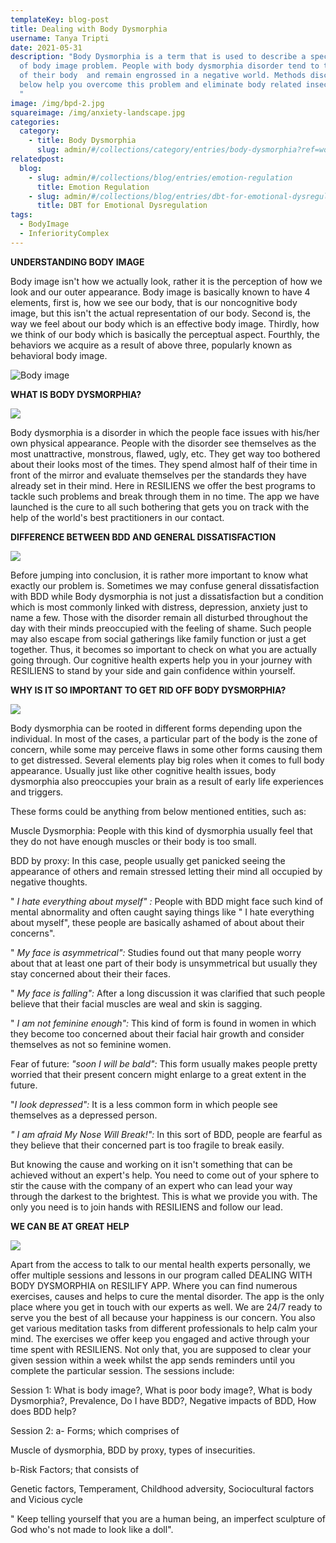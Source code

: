 ```yaml
---
templateKey: blog-post
title: Dealing with Body Dysmorphia
username: Tanya Tripti
date: 2021-05-31
description: "Body Dysmorphia is a term that is used to describe a specific type
  of body image problem. People with body dysmorphia disorder tend to think low
  of their body  and remain engrossed in a negative world. Methods discussed
  below help you overcome this problem and eliminate body related insecurities.
  "
image: /img/bpd-2.jpg
squareimage: /img/anxiety-landscape.jpg
categories:
  category:
    - title: Body Dysmorphia
      slug: admin/#/collections/category/entries/body-dysmorphia?ref=workflow
relatedpost:
  blog:
    - slug: admin/#/collections/blog/entries/emotion-regulation
      title: Emotion Regulation
    - slug: admin/#/collections/blog/entries/dbt-for-emotional-dysregulation
      title: DBT for Emotional Dysregulation
tags:
  - BodyImage
  - InferiorityComplex
---
```

<!--StartFragment-->

**UNDERSTANDING BODY IMAGE**

Body image isn't how we actually look, rather it is the perception of how we look and our outer appearance. Body image is basically known to have 4 elements, first is, how we see our body, that is our noncognitive body image, but this isn't the actual representation of our body. Second is, the way we feel about our body which is an effective body image. Thirdly, how we think of our body which is basically the perceptual aspect. Fourthly, the behaviors we acquire as a result of above three, popularly known as behavioral body image.

![Body image](/img/future-of-act.jpg "Body image")

**WHAT IS BODY DYSMORPHIA?**

![](/img/cbt-main-imp.jpg)

Body dysmorphia is a disorder in which the people face issues with his/her own physical appearance. People with the disorder see themselves as the most unattractive, monstrous, flawed, ugly, etc. They get way too bothered about their looks most of the times. They spend almost half of their time in front of the mirror and evaluate themselves per the standards they have already set in their mind. Here in RESILIENS we offer the best programs to tackle such problems and break through them in no time. The app we have launched is the cure to all such bothering that gets you on track with the help of the world's best practitioners in our contact.

**DIFFERENCE BETWEEN BDD AND GENERAL DISSATISFACTION**

![](/img/radi.jpg)

Before jumping into conclusion, it is rather more important to know what exactly our problem is. Sometimes we may confuse general dissatisfaction with BDD while Body dysmorphia is not just a dissatisfaction but a condition which is most commonly linked with distress, depression, anxiety just to name a few. Those with the disorder remain all disturbed throughout the day with their minds preoccupied with the feeling of shame. Such people may also escape from social gatherings like family function or just a get together. Thus, it becomes so important to check on what you are actually going through. Our cognitive health experts help you in your journey with RESILIENS to stand by your side and gain confidence within yourself. 

**WHY IS IT SO IMPORTANT TO GET RID OFF BODY DYSMORPHIA?**

![](/img/cbt-vs-dbt.jpg)

Body dysmorphia can be rooted in different forms depending upon the individual.  In most of the cases, a particular part of the body is the zone of concern, while some may perceive flaws in some other forms causing them to get distressed. Several elements play big roles when it comes to full body appearance. Usually just like other cognitive health issues, body dysmorphia also preoccupies your brain as a result of early life experiences and triggers.

These forms could be anything from below mentioned entities, such as:

Muscle Dysmorphia: People with this kind of dysmorphia usually feel that they do not have enough muscles or their body is too small.

BDD by proxy: In this case, people usually get panicked seeing the appearance of others and remain stressed letting their mind all occupied by negative thoughts.

" *I hate everything about myself" :* People with BDD might face such kind of mental abnormality and often caught saying things like " I hate everything about myself", these people are basically ashamed of about about their concerns".

" *My face is asymmetrical":* Studies found out that many people worry about that at least one part of their body is unsymmetrical but usually they stay concerned about their their faces.

" *My face is falling":* After a long discussion it was clarified that such people believe that their facial muscles are weal and skin is sagging.

" *I am not feminine enough":* This kind of form is found in women in which they become too concerned about their facial hair growth and consider themselves as not so feminine women.

Fear of future: *"soon I will be bald":* This form usually makes people pretty worried that their present concern might enlarge to a great extent in the future.

"*I look depressed":* It is a less common form in which people see themselves as a depressed person.

*" I am afraid My Nose Will Break!":* In this sort of BDD, people are fearful as they believe that their concerned part is too fragile to break easily.

 But knowing the cause and working on it isn't something that can be achieved without an expert's help. You need to come out of your sphere to stir the cause with the company of an expert who can lead your way through the darkest to the brightest. This is what we provide you with. The only you need is to join hands with RESILIENS and follow our lead.

**WE CAN BE AT GREAT HELP**

![](/img/personal-control.jpg)

Apart from the access to talk to our mental health experts personally, we offer multiple sessions and lessons in our program called DEALING WITH BODY DYSMORPHIA on RESILIFY APP. Where you can find numerous exercises, causes and helps to cure the mental disorder. The app is the only place where you get in touch with our experts as well. We are 24/7 ready to serve you the best of all because your happiness is our concern. You also get various meditation tasks from different professionals to help calm your mind. The exercises we offer keep you engaged and active through your time spent with RESILIENS. Not only that, you are supposed to clear your given session within a week whilst the app sends reminders until you complete the particular session. The sessions include:

Session 1: What is body image?, What is poor body image?, What is body Dysmorphia?, Prevalence, Do I have BDD?, Negative impacts of BDD, How does BDD help?

Session 2: a- Forms; which comprises of

Muscle of dysmorphia, BDD by proxy, types of insecurities.

b-Risk Factors; that consists of 

Genetic factors, Temperament, Childhood adversity, Sociocultural factors and Vicious cycle

" Keep telling yourself that you are a human being, an imperfect sculpture of God who's not made to look like a doll". 

<!--EndFragment-->
